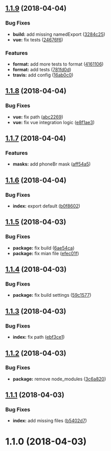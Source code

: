<a name="1.1.9"></a>
## [1.1.9](https://github.com/InCuca/masks/compare/v1.1.8...v1.1.9) (2018-04-04)


### Bug Fixes

* **build:** add missing namedExport ([3284c25](https://github.com/InCuca/masks/commit/3284c25))
* **vue:** fix tests ([24676f6](https://github.com/InCuca/masks/commit/24676f6))


### Features

* **format:** add more tests to format ([4161106](https://github.com/InCuca/masks/commit/4161106))
* **format:** add tests ([781fd0d](https://github.com/InCuca/masks/commit/781fd0d))
* **travis:** add config ([16ab0c0](https://github.com/InCuca/masks/commit/16ab0c0))



<a name="1.1.8"></a>
## [1.1.8](https://github.com/InCuca/masks/compare/v1.1.7...v1.1.8) (2018-04-04)


### Bug Fixes

* **vue:** fix path ([abc2269](https://github.com/InCuca/masks/commit/abc2269))
* **vue:** fix vue integration logic ([e8f1ae3](https://github.com/InCuca/masks/commit/e8f1ae3))



<a name="1.1.7"></a>
## [1.1.7](https://github.com/InCuca/masks/compare/v1.1.6...v1.1.7) (2018-04-04)


### Features

* **masks:** add phoneBr mask ([aff54a5](https://github.com/InCuca/masks/commit/aff54a5))



<a name="1.1.6"></a>
## [1.1.6](https://github.com/InCuca/masks/compare/v1.1.5...v1.1.6) (2018-04-04)


### Bug Fixes

* **index:** export default ([b0f8602](https://github.com/InCuca/masks/commit/b0f8602))



<a name="1.1.5"></a>
## [1.1.5](https://github.com/InCuca/masks/compare/v1.1.4...v1.1.5) (2018-04-03)


### Bug Fixes

* **package:** fix build ([6ae54ca](https://github.com/InCuca/masks/commit/6ae54ca))
* **package:** fix mian file ([efec01f](https://github.com/InCuca/masks/commit/efec01f))



<a name="1.1.4"></a>
## [1.1.4](https://github.com/InCuca/masks/compare/v1.1.3...v1.1.4) (2018-04-03)


### Bug Fixes

* **package:** fix build settings ([59c1577](https://github.com/InCuca/masks/commit/59c1577))



<a name="1.1.3"></a>
## [1.1.3](https://github.com/InCuca/masks/compare/v1.1.2...v1.1.3) (2018-04-03)


### Bug Fixes

* **index:** fix path ([ebf3ce1](https://github.com/InCuca/masks/commit/ebf3ce1))



<a name="1.1.2"></a>
## [1.1.2](https://github.com/InCuca/masks/compare/v1.1.1...v1.1.2) (2018-04-03)


### Bug Fixes

* **package:** remove node_modules ([3c6a820](https://github.com/InCuca/masks/commit/3c6a820))



<a name="1.1.1"></a>
## [1.1.1](https://github.com/InCuca/masks/compare/v1.1.0...v1.1.1) (2018-04-03)


### Bug Fixes

* **index:** add missing files ([b5402d7](https://github.com/InCuca/masks/commit/b5402d7))



<a name="1.1.0"></a>
# 1.1.0 (2018-04-03)



